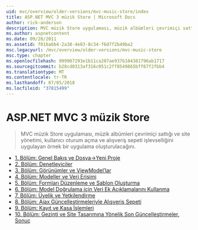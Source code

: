 ```yaml
---
uid: mvc/overview/older-versions/mvc-music-store/index
title: ASP.NET MVC 3 müzik Store | Microsoft Docs
author: rick-anderson
description: MVC müzik Store uygulaması, müzik albümleri çevrimiçi sattığı ve kullanıcı oturum açma, site yönetimi uygulayan örnek bir uygulama oluşturmak nasıl bir...
ms.author: aspnetcontent
ms.date: 09/28/2011
ms.assetid: f016a6b4-2a38-4e83-8c34-f6d7f2b49ba2
msc.legacyurl: /mvc/overview/older-versions/mvc-music-store
msc.type: chapter
ms.openlocfilehash: 999907293e1b11ca207ae937b104381796ab1717
ms.sourcegitcommit: b28cd0313af316c051c2ff8549865bff67f2fbb4
ms.translationtype: MT
ms.contentlocale: tr-TR
ms.lasthandoff: 07/05/2018
ms.locfileid: "37815499"
---
```

<a name="aspnet-mvc-3-music-store"></a>ASP.NET MVC 3 müzik Store
====================
> MVC müzik Store uygulaması, müzik albümleri çevrimiçi sattığı ve site yönetimi, kullanıcı oturum açma ve alışveriş sepeti işlevselliğini uygulayan örnek bir uygulama oluşturulacağını.


- [1. Bölüm: Genel Bakış ve Dosya->Yeni Proje](mvc-music-store-part-1.md)
- [2. Bölüm: Denetleyiciler](mvc-music-store-part-2.md)
- [3. Bölüm: Görünümler ve ViewModel’lar](mvc-music-store-part-3.md)
- [4. Bölüm: Modeller ve Veri Erişimi](mvc-music-store-part-4.md)
- [5. Bölüm: Formları Düzenleme ve Şablon Oluşturma](mvc-music-store-part-5.md)
- [6. Bölüm: Model Doğrulama için Veri Ek Açıklamalarını Kullanma](mvc-music-store-part-6.md)
- [7. Bölüm: Üyelik ve Yetkilendirme](mvc-music-store-part-7.md)
- [8. Bölüm: Ajax Güncelleştirmeleriyle Alışveriş Sepeti](mvc-music-store-part-8.md)
- [9. Bölüm: Kayıt ve Kasa İşlemleri](mvc-music-store-part-9.md)
- [10. Bölüm: Gezinti ve Site Tasarımına Yönelik Son Güncelleştirmeler, Sonuç](mvc-music-store-part-10.md)
